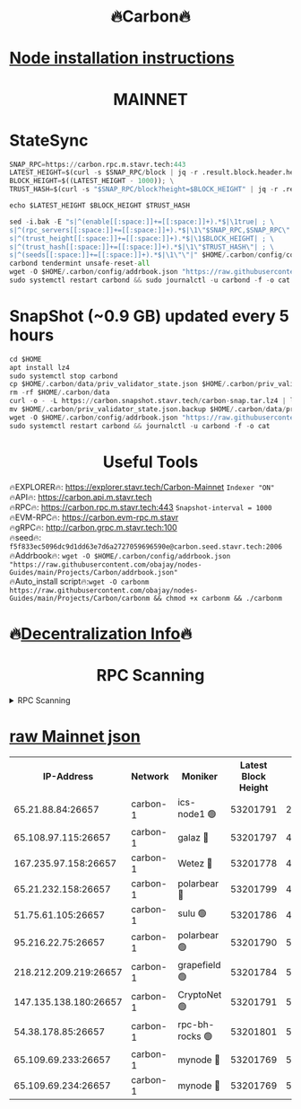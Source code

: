 <h1 align="center"> 🔥Carbon🔥</h1>

[Node installation instructions](https://github.com/obajay/nodes-Guides/tree/main/Projects/Carbon)
=
<h1 align="center"> MAINNET</h1>

# StateSync
```python
SNAP_RPC=https://carbon.rpc.m.stavr.tech:443
LATEST_HEIGHT=$(curl -s $SNAP_RPC/block | jq -r .result.block.header.height); \
BLOCK_HEIGHT=$((LATEST_HEIGHT - 1000)); \
TRUST_HASH=$(curl -s "$SNAP_RPC/block?height=$BLOCK_HEIGHT" | jq -r .result.block_id.hash)

echo $LATEST_HEIGHT $BLOCK_HEIGHT $TRUST_HASH

sed -i.bak -E "s|^(enable[[:space:]]+=[[:space:]]+).*$|\1true| ; \
s|^(rpc_servers[[:space:]]+=[[:space:]]+).*$|\1\"$SNAP_RPC,$SNAP_RPC\"| ; \
s|^(trust_height[[:space:]]+=[[:space:]]+).*$|\1$BLOCK_HEIGHT| ; \
s|^(trust_hash[[:space:]]+=[[:space:]]+).*$|\1\"$TRUST_HASH\"| ; \
s|^(seeds[[:space:]]+=[[:space:]]+).*$|\1\"\"|" $HOME/.carbon/config/config.toml
carbond tendermint unsafe-reset-all
wget -O $HOME/.carbon/config/addrbook.json "https://raw.githubusercontent.com/obajay/nodes-Guides/main/Projects/Carbon/addrbook.json"
sudo systemctl restart carbond && sudo journalctl -u carbond -f -o cat
```
# SnapShot (~0.9 GB) updated every 5 hours
```python
cd $HOME
apt install lz4
sudo systemctl stop carbond
cp $HOME/.carbon/data/priv_validator_state.json $HOME/.carbon/priv_validator_state.json.backup
rm -rf $HOME/.carbon/data
curl -o - -L https://carbon.snapshot.stavr.tech/carbon-snap.tar.lz4 | lz4 -c -d - | tar -x -C $HOME/.carbon --strip-components 2
mv $HOME/.carbon/priv_validator_state.json.backup $HOME/.carbon/data/priv_validator_state.json
wget -O $HOME/.carbon/config/addrbook.json "https://raw.githubusercontent.com/obajay/nodes-Guides/main/Projects/Carbon/addrbook.json"
sudo systemctl restart carbond && journalctl -u carbond -f -o cat
```

 <h1 align="center"> Useful Tools</h1>

🔥EXPLORER🔥:     https://explorer.stavr.tech/Carbon-Mainnet        `Indexer "ON"` \
🔥API🔥:          https://carbon.api.m.stavr.tech \
🔥RPC🔥:          https://carbon.rpc.m.stavr.tech:443              `Snapshot-interval = 1000` \
🔥EVM-RPC🔥:      https://carbon.evm-rpc.m.stavr \
🔥gRPC🔥:         http://carbon.grpc.m.stavr.tech:100 \
🔥seed🔥:      `f5f833ec5096dc9d1dd63e7d6a2727059696590e@carbon.seed.stavr.tech:2006` \
🔥Addrbook🔥:  `wget -O $HOME/.carbon/config/addrbook.json "https://raw.githubusercontent.com/obajay/nodes-Guides/main/Projects/Carbon/addrbook.json"` \
🔥Auto_install script🔥:`wget -O carbonm https://raw.githubusercontent.com/obajay/nodes-Guides/main/Projects/Carbon/carbonm && chmod +x carbonm && ./carbonm`

🔥[Decentralization Info](https://github.com/obajay/StateSync-snapshots/tree/main/Projects/Carbon/Decentralization)🔥
=
<h1 align="center"> RPC Scanning</h1>

<details>
<summary>RPC Scanning</summary>

<h2 align="center"> We scan nodes in real time every 4 hours. And we provide the final result of RPC endpoints.
We cannot influence the operation of these nodes in any way. </h2>


```python
If Voting Power is higher than 0 --> then the Node is a validator of the network and may be subject to attack and be a potential threat to the chain.
```
```python
We marked such validators with a red symbol
```

</details>

[raw Mainnet json](https://rpc-check.carbonm.stavr.tech/carbonm/rpc-carbonm-result.json)
=


<table><tr><th>IP-Address</th><th>Network</th><th>Moniker</th><th>Latest Block Height</th><th>Earliest Block Height</th><th>Catching Up</th><th>Tx Index</th><th>Voting Power</th><th>Scan Time</th></tr><tr><td>65.21.88.84:26657</td><td>carbon-1</td><td>ics-node1 🟢</td><td>53201791</td><td>21164241</td><td>False</td><td>off</td><td>0</td><td>2024-02-03T12:31:57.989479230UTC</td></tr><tr><td>65.108.97.115:26657</td><td>carbon-1</td><td>galaz 🔴</td><td>53201797</td><td>47374001</td><td>False</td><td>on</td><td>11244443495</td><td>2024-02-03T12:32:09.014433625UTC</td></tr><tr><td>167.235.97.158:26657</td><td>carbon-1</td><td>Wetez 🔴</td><td>53201778</td><td>48067570</td><td>False</td><td>on</td><td>1331018601</td><td>2024-02-03T12:31:32.868890205UTC</td></tr><tr><td>65.21.232.158:26657</td><td>carbon-1</td><td>polarbear 🔴</td><td>53201799</td><td>48126001</td><td>False</td><td>on</td><td>10923246586</td><td>2024-02-03T12:32:17.615692496UTC</td></tr><tr><td>51.75.61.105:26657</td><td>carbon-1</td><td>sulu 🟢</td><td>53201786</td><td>48742001</td><td>False</td><td>on</td><td>0</td><td>2024-02-03T12:31:49.132891422UTC</td></tr><tr><td>95.216.22.75:26657</td><td>carbon-1</td><td>polarbear 🟢</td><td>53201790</td><td>52338001</td><td>False</td><td>on</td><td>0</td><td>2024-02-03T12:31:55.644155498UTC</td></tr><tr><td>218.212.209.219:26657</td><td>carbon-1</td><td>grapefield 🟢</td><td>53201784</td><td>52371001</td><td>False</td><td>on</td><td>0</td><td>2024-02-03T12:31:46.710878516UTC</td></tr><tr><td>147.135.138.180:26657</td><td>carbon-1</td><td>CryptoNet 🟢</td><td>53201791</td><td>52934001</td><td>False</td><td>on</td><td>0</td><td>2024-02-03T12:32:00.514666590UTC</td></tr><tr><td>54.38.178.85:26657</td><td>carbon-1</td><td>rpc-bh-rocks 🟢</td><td>53201801</td><td>53130001</td><td>False</td><td>on</td><td>0</td><td>2024-02-03T12:32:22.028201898UTC</td></tr><tr><td>65.109.69.233:26657</td><td>carbon-1</td><td>mynode 🔴</td><td>53201769</td><td>53160001</td><td>False</td><td>off</td><td>8688130310</td><td>2024-02-03T12:31:11.846365727UTC</td></tr><tr><td>65.109.69.234:26657</td><td>carbon-1</td><td>mynode 🔴</td><td>53201769</td><td>53160001</td><td>False</td><td>off</td><td>12853487371</td><td>2024-02-03T12:31:12.173483323UTC</td></tr></table>
